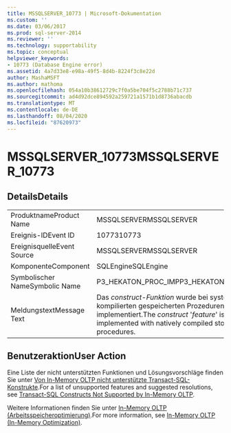 ```yaml
---
title: MSSQLSERVER_10773 | Microsoft-Dokumentation
ms.custom: ''
ms.date: 03/06/2017
ms.prod: sql-server-2014
ms.reviewer: ''
ms.technology: supportability
ms.topic: conceptual
helpviewer_keywords:
- 10773 (Database Engine error)
ms.assetid: 4a7d33e8-e98a-49f5-8d4b-8224f3c8e22d
author: MashaMSFT
ms.author: mathoma
ms.openlocfilehash: 054a10b38612729c7f0a5be704f5c2788b71c737
ms.sourcegitcommit: ad4d92dce894592a259721a1571b1d8736abacdb
ms.translationtype: MT
ms.contentlocale: de-DE
ms.lasthandoff: 08/04/2020
ms.locfileid: "87620973"
---
```

# <a name="mssqlserver_10773"></a><span data-ttu-id="4ae8a-102">MSSQLSERVER_10773</span><span class="sxs-lookup"><span data-stu-id="4ae8a-102">MSSQLSERVER_10773</span></span>
    
## <a name="details"></a><span data-ttu-id="4ae8a-103">Details</span><span class="sxs-lookup"><span data-stu-id="4ae8a-103">Details</span></span>  
  
|||  
|-|-|  
|<span data-ttu-id="4ae8a-104">Produktname</span><span class="sxs-lookup"><span data-stu-id="4ae8a-104">Product Name</span></span>|<span data-ttu-id="4ae8a-105">MSSQLSERVER</span><span class="sxs-lookup"><span data-stu-id="4ae8a-105">MSSQLSERVER</span></span>|  
|<span data-ttu-id="4ae8a-106">Ereignis-ID</span><span class="sxs-lookup"><span data-stu-id="4ae8a-106">Event ID</span></span>|<span data-ttu-id="4ae8a-107">10773</span><span class="sxs-lookup"><span data-stu-id="4ae8a-107">10773</span></span>|  
|<span data-ttu-id="4ae8a-108">Ereignisquelle</span><span class="sxs-lookup"><span data-stu-id="4ae8a-108">Event Source</span></span>|<span data-ttu-id="4ae8a-109">MSSQLSERVER</span><span class="sxs-lookup"><span data-stu-id="4ae8a-109">MSSQLSERVER</span></span>|  
|<span data-ttu-id="4ae8a-110">Komponente</span><span class="sxs-lookup"><span data-stu-id="4ae8a-110">Component</span></span>|<span data-ttu-id="4ae8a-111">SQLEngine</span><span class="sxs-lookup"><span data-stu-id="4ae8a-111">SQLEngine</span></span>|  
|<span data-ttu-id="4ae8a-112">Symbolischer Name</span><span class="sxs-lookup"><span data-stu-id="4ae8a-112">Symbolic Name</span></span>|<span data-ttu-id="4ae8a-113">P3_HEKATON_PROC_IMP</span><span class="sxs-lookup"><span data-stu-id="4ae8a-113">P3_HEKATON_PROC_IMP</span></span>|  
|<span data-ttu-id="4ae8a-114">Meldungstext</span><span class="sxs-lookup"><span data-stu-id="4ae8a-114">Message Text</span></span>|<span data-ttu-id="4ae8a-115">Das *construct*-*Funktion* wurde bei systemintern kompilierten gespeicherten Prozeduren noch nicht implementiert.</span><span class="sxs-lookup"><span data-stu-id="4ae8a-115">The *construct* '*feature*' is not yet implemented with natively compiled stored procedures.</span></span>|  
  
## <a name="user-action"></a><span data-ttu-id="4ae8a-116">Benutzeraktion</span><span class="sxs-lookup"><span data-stu-id="4ae8a-116">User Action</span></span>  
 <span data-ttu-id="4ae8a-117">Eine Liste der nicht unterstützten Funktionen und Lösungsvorschläge finden Sie unter [Von In-Memory OLTP nicht unterstützte Transact-SQL-Konstrukte](../in-memory-oltp/transact-sql-constructs-not-supported-by-in-memory-oltp.md).</span><span class="sxs-lookup"><span data-stu-id="4ae8a-117">For a list of unsupported features and suggested resolutions, see [Transact-SQL Constructs Not Supported by In-Memory OLTP](../in-memory-oltp/transact-sql-constructs-not-supported-by-in-memory-oltp.md).</span></span>  
  
 <span data-ttu-id="4ae8a-118">Weitere Informationen finden Sie unter [In-Memory OLTP &#40;Arbeitsspeicheroptimierung&#41;](../in-memory-oltp/in-memory-oltp-in-memory-optimization.md).</span><span class="sxs-lookup"><span data-stu-id="4ae8a-118">For more information, see [In-Memory OLTP &#40;In-Memory Optimization&#41;](../in-memory-oltp/in-memory-oltp-in-memory-optimization.md).</span></span>  
  
  
